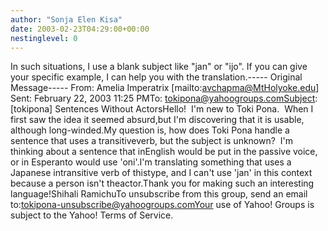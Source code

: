 ```yaml
---
author: "Sonja Elen Kisa"
date: 2003-02-23T04:29:00+00:00
nestinglevel: 0
---
```

In such situations, I use a blank subject like "jan" or "ijo". If you can give your specific example, I can help you with the translation.-----
Original Message-----
From: Amelia Imperatrix \[mailto:[avchapma@MtHolyoke.edu](mailto://avchapma@MtHolyoke.edu)\] Sent: February 22, 2003 11:25 PMTo: [tokipona@yahoogroups.comSubject](mailto://tokipona@yahoogroups.comSubject): \[tokipona\] Sentences Without ActorsHello!  I'm new to Toki Pona.  When I first saw the idea it seemed absurd,but I'm discovering that it is usable, although long-winded.My question is, how does Toki Pona handle a sentence that uses a transitiveverb, but the subject is unknown?  I'm thinking about a sentence that inEnglish would be put in the passive voice, or in Esperanto would use 'oni'.I'm translating something that uses a Japanese intransitive verb of thistype, and I can't use 'jan' in this context because a person isn't theactor.Thank you for making such an interesting language!Shihali RamichuTo unsubscribe from this group, send an email to:[tokipona-unsubscribe@yahoogroups.comYour](mailto://tokipona-unsubscribe@yahoogroups.comYour) use of Yahoo! Groups is subject to the Yahoo! Terms of Service.